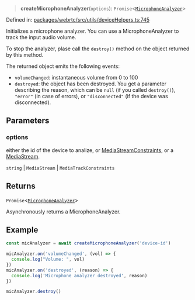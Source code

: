 > **createMicrophoneAnalyzer**(`options`): `Promise`\<[`MicrophoneAnalyzer`](../../../../interfaces/MicrophoneAnalyzer.md)\>

Defined in: [packages/webrtc/src/utils/deviceHelpers.ts:745](https://github.com/signalwire/signalwire-js/blob/52fa77b6c8db68f4c99b30b3776f45a4309e15bf/packages/webrtc/src/utils/deviceHelpers.ts#L745)

Initializes a microphone analyzer. You can use a MicrophoneAnalyzer to track
the input audio volume.

To stop the analyzer, plase call the `destroy()` method on the object
returned by this method.

The returned object emits the following events:

  - `volumeChanged`: instantaneous volume from 0 to 100
  - `destroyed`: the object has been destroyed. You get a parameter
    describing the reason, which can be `null` (if you called `destroy()`),
    `"error"` (in case of errors), or `"disconnected"` (if the device was
    disconnected).

## Parameters

### options

either the id of the device to analize, or
[MediaStreamConstraints](https://developer.mozilla.org/en-US/docs/Web/API/MediaStreamConstraints),
or a
[MediaStream](https://developer.mozilla.org/en-US/docs/Web/API/MediaStream).

`string` | `MediaStream` | `MediaTrackConstraints`

## Returns

`Promise`\<[`MicrophoneAnalyzer`](../../../../interfaces/MicrophoneAnalyzer.md)\>

Asynchronously returns a MicrophoneAnalyzer.

## Example

```js
const micAnalyzer = await createMicrophoneAnalyzer('device-id')

micAnalyzer.on('volumeChanged', (vol) => {
  console.log("Volume: ", vol)
})
micAnalyzer.on('destroyed', (reason) => {
  console.log('Microphone analyzer destroyed', reason)
})

micAnalyzer.destroy()
```
